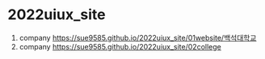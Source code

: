 # 2022uiux_site
1. company https://sue9585.github.io/2022uiux_site/01website/백석대학교
1. company https://sue9585.github.io/2022uiux_site/02college
